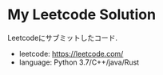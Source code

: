 # My Leetcode Solution

Leetcodeにサブミットしたコード.

- leetcode: https://leetcode.com/
- language: Python 3.7/C++/java/Rust
